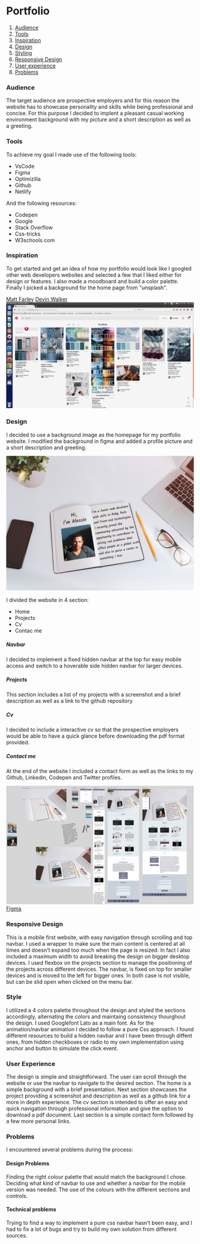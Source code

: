# Portfolio

1. [Audience](#Audience)
2. [Tools](#Tools)
3. [Inspiration](#Inspiration)
4. [Design](#Design)
5. [Styling](#Styling)
6. [Responsive Design](#Responsive-Design)
7. [User experience](#User-experience)
8. [Problems](#Problems)

### <a id="#Audience"></a>Audience
The target audience are prospective employers and for this reason the website has to showcase personality and skills while being professional and concise.
For this purpose I decided to implent a pleasant casual working environment background with my picture and a short description as well as a greeting.

### <a id="#Tools"></a>Tools
To achieve my goal I made use of the following tools:
* VsCode
* Figma
* Optimizilla
* Github
* Netlify

And the following resources:
* Codepen
* Google
* Stack Overflow
* Css-tricks
* W3schools.com

### <a id="#Inspiration"></a>Inspiration
To get started and get an idea of how my portfolio would look like I googled other web developers websites and selected a few that I liked either for design or features. I also made a moodboard and build a color palette. Finally I picked a background for the home page from "unsplash".

[Matt Farley][1]
[Devin Walker][2]
![alt text][moodboard]

### <a id="Design"></a>Design
I decided to use a background image as the homepage for my portfolio website. I modified the background in figma and added a profile picture and a short description and greeting. 

![alt text][background]

I divided the website in 4 section:
* Home
* Projects
* Cv
* Contac me
##### Navbar
I decided to implement a fixed hidden navbar at the top for easy mobile access and switch to a hoverable side hidden navbar for larger devices.
##### Projects
This section includes a list of my projects with a screenshot and a brief description as well as a link to the github repository
##### Cv
I decided to include a interactive cv so that the prospective employers would be able to have a quick glance before downloading the pdf format provided.
##### Contact me
At the end of the website I included a contact form as well as the links to my Github, Linkedin, Codepen and Twitter profiles.

![alt text][figma]
[Figma][3]

### <a id="Responsive-Design"></a>Responsive Design
This is a mobile first website, with easy navigation through scrolling and top navbar. I used a wrapper to make sure the main content is centered at all times and doesn't expand too much when the page is resized. In fact I also included a maximum width to avoid breaking the design on bigger desktop devices. I used flexbox on the projects section to manage the positioning of the projects across different devices.
The navbar, is fixed on top for smaller devices and is moved to the left for bigger ones. In both case is not visible, but can be slid open when clicked on the menu bar.

### <a id="Style"></a>Style
I utilized a 4 colors palette throughout the design and styled the sections accordingly, alternating the colors and maintaing consistency thourghout the design. I used Googlefont Lato as a main font. As for the animation/navbar animation I decided to follow a pure Css approach. I found different resources to build a hidden navbar and I have been through diffent ones, from hidden checkboxes or radio to my own implementation using anchor and button to simulate the click event.

### <a id="User-Experience"></a>User Experience
The design is simple and straightforward. The user can scroll through the website or use the navbar to navigate to the desired section.
The home is a simple background with a brief presentation.
Next section showcases the project providing a screenshot and description as well as a github link for a more in depth experience.
The cv section is intended to offer an easy and quick navigation through professional information and give the option to download a pdf document. Last section is a simple contact form followed by a few more personal links.

### <a id="#Problem"></a>Problems
I encountered several problems during the process:
#### Design Problems
Finding the right colour palette that would match the background I chose. Deciding what kind of navbar to use and whether a navbar for the mobile version was needed. The use of the colours with the different sections and controls. 
#### Technical problems
Trying to find a way to implement a pure css navbar hasn't been easy, and I had to fix a lot of bugs and try to build my own solution from different sources.

[moodboard]: https://github.com/alessio-palumbo/my-portfolio/blob/master/assets/moodboard.png
[background]: https://github.com/alessio-palumbo/my-portfolio/blob/master/assets/background-min.jpg
[figma]: https://github.com/alessio-palumbo/my-portfolio/blob/master/assets/figma.png
[1]: http://mattfarley.ca/
[2]: https://imdev.in/
[3]: https://www.figma.com/file/BLuitzqbxPz0GFZoilBZrrgu/Portfolio